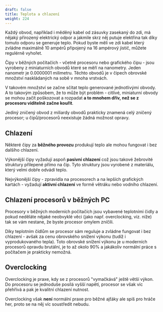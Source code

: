 ```yaml
---
draft: false
title: Teplota a chlazení
weight: 224
---
```


Každý obvod, například i měděný kabel od zásuvky zasekaný do zdi, má nějaký přirozený elektrický odpor a jakmile skrz něj putuje elektřina tak díky tomuto odporu se generuje teplo. Pokud byste měli ve zdi kabel který zvládne maximálně 10 ampérů připojený na 16 ampérový jistič, můžete regulérně vyhořet.

Čipy v běžných počítačích - včetně procesoru nebo grafického čipu - jsou vyrobeny z miniaturních obvodů které se měří na nanometry. Jeden nanometr je 0.0000001 milimetru. Těchto obvodů je v čipech obrovské množství naskládaných na sobě v mnoha vrstvách. 

V takovém množství se začne sčítat teplo generované jednotlivými obvody. A to takovým způsobem, že to může být problém - citlivé, miniaturní obvody se mohou začít poškozovat a rozpadat **a to mnohem dřív, než se z procesoru viditelně začne kouřit**. 

Jediný zničený obvod z miliardy obvodů prakticky znamená celý zničený procesor; u čipů/procesorů neexistuje žádná možnost opravy. 

## Chlazení

Některé čipy za **běžného provozu** produkují teplo ale mohou fungovat i bez dalšího chlazení.

Výkonější čipy vyžadují aspoň **pasivní chlazení** což jsou takové žebrovité struktury přilepené přímo na čip. Tyto struktury jsou vyrobené z materiálu, který velmi dobře odvádí teplo.

Nejvýkonější čipy - zpravidla na procesorech a na lepších grafických kartách - vyžadují **aktivní chlazení** ve formě větráku nebo vodního chlazení.

## Chlazení procesorů v běžných PC

Procesory v běžných moderních počítačích jsou vybavené teplotními čidly a pokud neděláte nějaké neobvyklé věci (jako např. overclocking, viz. níže) tak se vám nestane, že byste procesor omylem zníčili.

Díky teplotním čídlům se procesor sám reguluje a zvládne fungovat i bez chlazení - avšak za cenu obrovského snížení výkonu (tudíž i vyprodukovaného tepla). Toto obrovské snížení výkonu je u moderních procesorů opravdu brutální, je to až okolo 90% a jakákoliv normální práce s počítačem je prakticky nemožná.

## Overclocking

Overclocking je praxe, kdy se z procesorů "vymačkává" ještě větší výkon. Do procesoru se jednoduše posílá vyšší napětí, procesor se však víc přehřívá a pak je kvalitní chlazení nutnost.

Overclocking však **není** normální praxe pro běžné ajťáky ale spíš pro hráče her, proto se na něj víc soustředit nebudu.